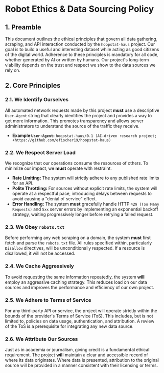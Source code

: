 # Robot Ethics & Data Sourcing Policy

## 1. Preamble

This document outlines the ethical principles that govern all data gathering, scraping, and API interaction conducted by the `hoopstat-haus` project. Our goal is to build a useful and interesting dataset while acting as good citizens of the digital world. Adherence to these principles is mandatory for all code, whether generated by AI or written by humans. Our project's long-term viability depends on the trust and respect we show to the data sources we rely on.

## 2. Core Principles

### 2.1. We Identify Ourselves

All automated network requests made by this project **must** use a descriptive `User-Agent` string that clearly identifies the project and provides a way to get more information. This promotes transparency and allows server administrators to understand the source of the traffic they receive.

* **Example `User-Agent`:** `hoopstat-haus/0.1 (AI-driven research project; +https://github.com/efischer19/hoopstat-haus)`

### 2.2. We Respect Server Load

We recognize that our operations consume the resources of others. To minimize our impact, we **must** operate with restraint.

* **Rate Limiting:** The system will strictly adhere to any published rate limits for an API.
* **Polite Throttling:** For sources without explicit rate limits, the system will operate at a respectful pace, introducing delays between requests to avoid causing a "denial of service" effect.
* **Error Handling:** The system **must** gracefully handle HTTP `429 (Too Many Requests)` and `5xx` server errors by implementing an exponential backoff strategy, waiting progressively longer before retrying a failed request.

### 2.3. We Obey `robots.txt`

Before performing any web scraping on a domain, the system **must** first fetch and parse the `robots.txt` file. All rules specified within, particularly `Disallow` directives, will be unconditionally respected. If a resource is disallowed, it will not be accessed.

### 2.4. We Cache Aggressively

To avoid requesting the same information repeatedly, the system **will** employ an aggressive caching strategy. This reduces load on our data sources and improves the performance and efficiency of our own project.

### 2.5. We Adhere to Terms of Service

For any third-party API or service, the project will operate strictly within the bounds of the provider's Terms of Service (ToS). This includes, but is not limited to, policies on data usage, authentication, and attribution. A review of the ToS is a prerequisite for integrating any new data source.

### 2.6. We Attribute Our Sources

Just as in academia or journalism, giving credit is a fundamental ethical requirement. The project **will** maintain a clear and accessible record of where its data originates. Where data is presented, attribution to the original source will be provided in a manner consistent with their licensing or terms.
